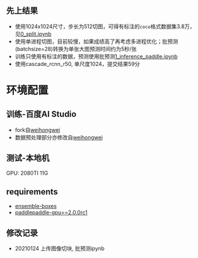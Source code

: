 ## 先上结果
- 使用1024x1024尺寸，步长为512切图，可得有标注的`coco`格式数据集3.8万，见[0_split.ipynb](https://github.com/ZhenguoYuan/YuanCompetition/blob/main/%E7%93%B7%E7%A0%96%E8%A1%A8%E9%9D%A2%E7%91%95%E7%96%B5%E6%99%BA%E8%83%BD%E6%A3%80%E6%B5%8B-2021%E5%B9%BF%E4%B8%9C%E5%B7%A5%E4%B8%9A%E6%99%BA%E9%80%A0%E5%88%9B%E6%96%B0%E5%A4%A7%E8%B5%9B/0_split.ipynb)
- 使用单进程切图，目前较慢，如果成绩高了再考虑多进程优化；批预测(batchsize=28)转换为单张大图预测时间约为5秒/张
- 训练只使用有标注的数据，预测使用批预测[1_inference_paddle.ipynb](https://github.com/ZhenguoYuan/YuanCompetition/blob/main/%E7%93%B7%E7%A0%96%E8%A1%A8%E9%9D%A2%E7%91%95%E7%96%B5%E6%99%BA%E8%83%BD%E6%A3%80%E6%B5%8B-2021%E5%B9%BF%E4%B8%9C%E5%B7%A5%E4%B8%9A%E6%99%BA%E9%80%A0%E5%88%9B%E6%96%B0%E5%A4%A7%E8%B5%9B/1_inference_paddle.ipynb)
- 使用cascade_rcnn_r50, 单尺度1024，提交结果59分

# 环境配置

## 训练-百度AI Studio
- fork自[weihongwei](https://tianchi.aliyun.com/forum/postDetail?postId=163756)
- 数据预处理部分亦修改自[weihongwei](https://tianchi.aliyun.com/forum/postDetail?postId=163756)
## 测试-本地机
GPU: 2080TI 11G

## requirements
- [ensemble-boxes](https://github.com/ZFTurbo/Weighted-Boxes-Fusion)
- [paddlepaddle-gpu==2.0.0rc1](https://www.paddlepaddle.org.cn)

## 修改记录
- 20210124 上传图像切块, 批预测ipynb

    



